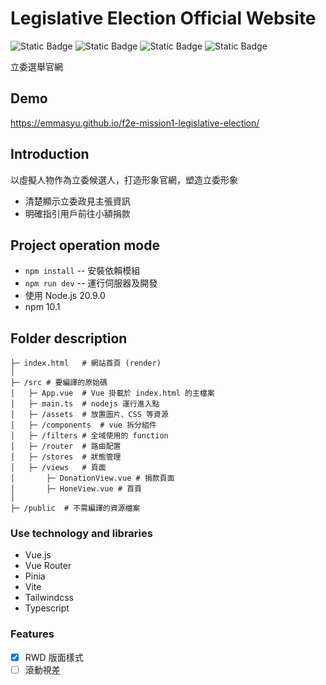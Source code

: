 # Legislative Election Official Website

![Static Badge](https://img.shields.io/badge/Vue-3.3.4-green?style=social&logo=vuedotjs&logoColor=%234FC08D) ![Static Badge](https://img.shields.io/badge/Vite-4.4.11-%23646CFF?style=social&logo=vite&logoColor=%23646CFF) ![Static Badge](https://img.shields.io/badge/npm-10.1-%23CB3837?style=social&logo=npm&logoColor=%23CB3837) ![Static Badge](https://img.shields.io/badge/node%2Cjs-20.9-%23339933?style=social&logo=node.js&logoColor=%23339933)

立委選舉官網

## Demo

https://emmasyu.github.io/f2e-mission1-legislative-election/

## Introduction

以虛擬人物作為立委候選人，打造形象官網，塑造立委形象

- 清楚顯示立委政見主張資訊
- 明確指引用戶前往小額捐款

## Project operation mode

- `npm install` -- 安裝依賴模組
- `npm run dev` -- 運行伺服器及開發
- 使用 Node.js 20.9.0
- npm 10.1

## Folder description

```
├─ index.html	# 網站首頁 (render)
│
├─ /src	# 要編譯的原始碼
│	├─ App.vue	# Vue 掛載於 index.html 的主檔案
│	├─ main.ts	# nodejs 運行進入點
│	├─ /assets	# 放置圖片、CSS 等資源
│	├─ /components	# vue 拆分組件
│	├─ /filters	# 全域使用的 function
│	├─ /router	# 路由配置
│	├─ /stores	# 狀態管理
│	├─ /views	# 頁面
│		├─ DonationView.vue	# 捐款頁面
│		├─ HoneView.vue	# 首頁
│
├─ /public	# 不需編譯的資源檔案

```

### Use technology and libraries

- Vue.js
- Vue Router
- Pinia
- Vite
- Tailwindcss
- Typescript

### Features

- [x] RWD 版面樣式
- [ ] 滾動視差
